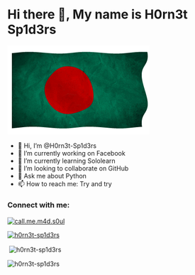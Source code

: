 <h1>Hi there 👋, My name is H0rn3t Sp1d3rs</h1>
<img src="https://github.com/M4D-S0UL/M4D-S0UL/blob/main/m4d.gif"/><br>
</h1>


- 👋 Hi, I’m @H0rn3t-Sp1d3rs
- 🔭 I’m currently working on Facebook
- 🌱 I’m currently learning Sololearn
- 👯 I’m looking to collaborate on GitHub
- 💬 Ask me about Python
- 📫 How to reach me: Try and try



<h3 align="left">Connect with me:</h3>
<p align="left">
<a href="https://fb.com/call.me.m4d.s0ul" target="blank"><img align="center" src="https://raw.githubusercontent.com/rahuldkjain/github-profile-readme-generator/master/src/images/icons/Social/facebook.svg" alt="call.me.m4d.s0ul" height="30" width="40" /></a>
</p>


<p align="left"> <a href="https://github.com/ryo-ma/github-profile-trophy"><img src="https://github-profile-trophy.vercel.app/?username=h0rn3t-sp1d3rs" alt="h0rn3t-sp1d3rs" /></a> </p>

<p>&nbsp;<img align="center" src="https://github-readme-stats.vercel.app/api?username=h0rn3t-sp1d3rs&show_icons=true&locale=en" alt="h0rn3t-sp1d3rs" /></p>

<p><img align="center" src="https://github-readme-streak-stats.herokuapp.com/?user=h0rn3t-sp1d3rs&" alt="h0rn3t-sp1d3rs" /></p>


<img src="https://github.com/M4D-S0UL/M4D-S0UL/blob/main/github.png" width="30" hidden="30" /> <img src="https://github.com/M4D-S0UL/M4D-S0UL/blob/main/Facebook.png" width="30" hidden="30" />
<br>

